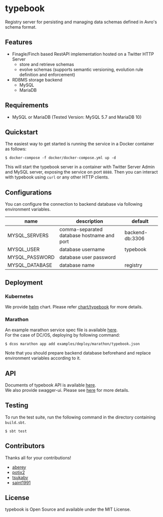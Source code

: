 # typebook
Registry server for persisting and managing data schemas defined in Avro's schema format.


## Features
* Finagle/Finch based RestAPI implementation hosted on a Twitter HTTP Server
  * store and retrieve schemas
  * evolve schemas (supports semantic versioning, evolution rule definition and enforcement)
* RDBMS storage backend
  * MySQL
  * MariaDB



## Requirements
* MySQL or MariaDB (Tested Version: MySQL 5.7 and MariaDB 10)



## Quickstart
The easiest way to get started is running the service in a Docker container as follows:

```
$ docker-compose -f docker/docker-compose.yml up -d
```

This will start the typebook server in a container with Twitter Server Admin and MySQL server, exposing the service on port `8888`.
Then you can interact with typebook using `curl` or any other HTTP clients.



## Configurations
You can configure the connection to backend database via following environment variables.

| name           | description                                 | default                      |
| -------------- | ------------------------------------------- | ---------------------------- |
| MYSQL_SERVERS  | comma-separated database hostname and port  | backend-db:3306              |
| MYSQL_USER     | database username                           | typebook                     |
| MYSQL_PASSWORD | database user password                      |                              |
| MYSQL_DATABASE | database name                               | registry     



## Deployment

### Kubernetes
We provide [helm](https://docs.helm.sh) chart. 
Please refer [chart/typebook](chart/typebook) for more details.


### Marathon
An example marathon service spec file is available [here](examples/deploy/marathon/typebook.json).  
For the case of DC/OS, deploying by following command:

```
$ dcos marathon app add examples/deploy/marathon/typebook.json
```

Note that you should prepare backend database beforehand and replace environment variables according to it.




## API
Documents of typebook API is available [here](server).  
We also provide swagger-ui. Please see [here](docs) for more details.



## Testing
To run the test suite, run the following command in the directory containing `build.sbt`.
```
$ sbt test
```


## Contributors
Thanks all for your contributions!
- [aberey](https://github.com/aberey)
- [potix2](https://github.com/potix2)
- [tsukaby](https://github.com/tsukaby)
- [saint1991](https://github.com/saint1991)



## License 
typebook is Open Source and available under the MIT License.
